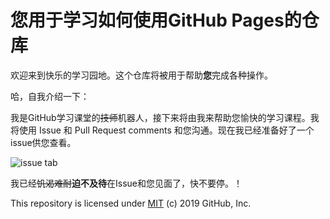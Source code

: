 # 您用于学习如何使用GitHub Pages的仓库

欢迎来到快乐的学习园地。这个仓库将被用于帮助**您**完成各种操作。

哈，自我介绍一下：

我是GitHub学习课堂的~~技师~~机器人，接下来将由我来帮助您愉快的学习课程。我将使用 Issue 和 Pull Request comments 和您沟通。现在我已经准备好了一个issue供您查看。

![issue tab](https://lab.github.com/public/images/issue_tab.png)

我已经~~饥渴难耐~~**迫不及待**在Issue和您见面了，快不要停。！

This repository is licensed under [MIT](../LICENSE) (c) 2019 GitHub, Inc.
